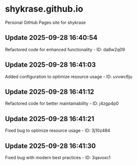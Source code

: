 # shykrase.github.io
Personal GitHub Pages site for shykrase

## Update 2025-09-28 16:40:54
Refactored code for enhanced functionality - ID: da8w2q09


## Update 2025-09-28 16:41:03
Added configuration to optimize resource usage - ID: uvvwc6ju


## Update 2025-09-28 16:41:12
Refactored code for better maintainability - ID: j4zgp4p0


## Update 2025-09-28 16:41:21
Fixed bug to optimize resource usage - ID: 3j10z484


## Update 2025-09-28 16:41:30
Fixed bug with modern best practices - ID: 3qavoxc1

